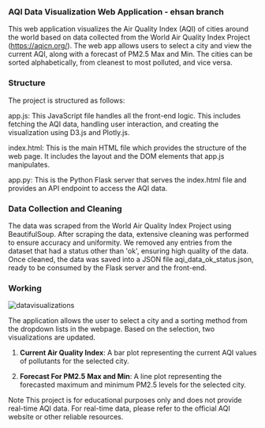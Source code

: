 ### AQI Data Visualization Web Application - ehsan branch
This web application visualizes the Air Quality Index (AQI) of cities around the world based on data collected from the World Air Quality Index Project (https://aqicn.org/).
The web app allows users to select a city and view the current AQI, along with a forecast of PM2.5 Max and Min. The cities can be sorted alphabetically, from cleanest to most polluted, and vice versa.

### Structure
The project is structured as follows:

app.js: This JavaScript file handles all the front-end logic. This includes fetching the AQI data, handling user interaction, and creating the visualization using D3.js and Plotly.js.

index.html: This is the main HTML file which provides the structure of the web page. It includes the layout and the DOM elements that app.js manipulates.

app.py: This is the Python Flask server that serves the index.html file and provides an API endpoint to access the AQI data.

### Data Collection and Cleaning
The data was scraped from the World Air Quality Index Project using BeautifulSoup. After scraping the data, extensive cleaning was performed to ensure accuracy and uniformity. We removed any entries from the dataset that had a status other than 'ok', ensuring high quality of the data. Once cleaned, the data was saved into a JSON file aqi_data_ok_status.json, ready to be consumed by the Flask server and the front-end.

### Working
![datavisualizations](https://github.com/ehsanshahrabi/Project3_Air_Quality_Index_Monitor/assets/124327258/0507eb77-4fc0-44ad-bd34-27f9acd313be)

The application allows the user to select a city and a sorting method from the dropdown lists in the webpage. Based on the selection, two visualizations are updated. 

1. **Current Air Quality Index**: A bar plot representing the current AQI values of pollutants for the selected city.

2. **Forecast For PM2.5 Max and Min**: A line plot representing the forecasted maximum and minimum PM2.5 levels for the selected city.

Note
This project is for educational purposes only and does not provide real-time AQI data. For real-time data, please refer to the official AQI website or other reliable resources.

